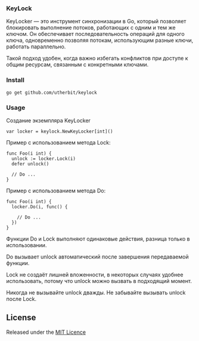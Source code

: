 ### KeyLock

KeyLocker — это инструмент синхронизации в Go, который 
позволяет блокировать выполнение потоков, работающих с 
одним и тем же ключом. Он обеспечивает последовательность 
операций для одного ключа, одновременно позволяя потокам, 
использующим разные ключи, работать параллельно. 

Такой подход удобен, когда важно избегать конфликтов 
при доступе к общим ресурсам, связанным с конкретными ключами.

### Install
```
go get github.com/utherbit/keylock
```

### Usage

Создание экземпляра KeyLocker
```
var locker = keylock.NewKeyLocker[int]()
```

Пример с использованием метода Lock:
```
func Foo(i int) {
  unlock := locker.Lock(i)
  defer unlock()

  // Do ...
}
```

Пример с использованием метода Do:
```
func Foo(i int) {
  locker.Do(i, func() {

    // Do ...
  })
}
```

Функции Do и Lock выполняют одинаковые действия, разница только в использовании.

Do вызывает unlock автоматический после завершения передаваемой функции.

Lock не создаёт лишней вложенности, в некоторых случаях удобнее использовать, 
потому что unlock можно вызвать в подходящий момент.

Никогда не вызывайте unlock дважды.
Не забывайте вызывать unlock после Lock.

## License

Released under the [MIT Licence](./LICENSE)
